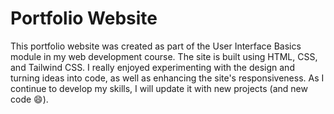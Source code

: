 # Portfolio Website

This portfolio website was created as part of the User Interface Basics module in my web development course. The site is built using HTML, CSS, and Tailwind CSS. I really enjoyed experimenting with the design and turning ideas into code, as well as enhancing the site's responsiveness. As I continue to develop my skills, I will update it with new projects (and new code 😄).
